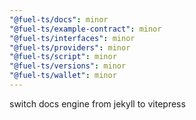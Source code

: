 ```yaml
---
"@fuel-ts/docs": minor
"@fuel-ts/example-contract": minor
"@fuel-ts/interfaces": minor
"@fuel-ts/providers": minor
"@fuel-ts/script": minor
"@fuel-ts/versions": minor
"@fuel-ts/wallet": minor
---
```


switch docs engine from jekyll to vitepress
